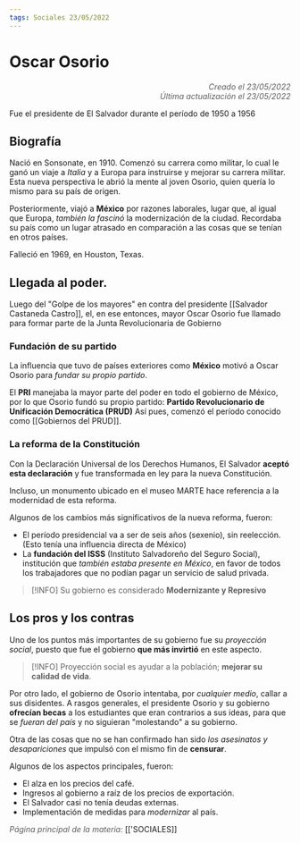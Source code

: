 ```yaml
---
tags: Sociales 23/05/2022
---
```


# Oscar Osorio
<div style="text-align: right; opacity: 0.7; font-style: italic;">Creado el 23/05/2022</div>
<div style="text-align: right; opacity: 0.7; font-style: italic;">Última actualización el 23/05/2022</div>

Fue el presidente de El Salvador durante el período de 1950 a 1956

## Biografía

Nació en Sonsonate, en 1910. Comenzó su carrera como militar, lo cual le ganó un viaje a *Italia* y a Europa para instruirse y mejorar su carrera militar.
Esta nueva perspectiva le abrió la mente al joven Osorio, quien quería lo mismo para su país de origen.

Posteriormente, viajó a **México** por razones laborales, lugar que, al igual que Europa, *también la fascinó* la modernización de la ciudad. Recordaba su país como un lugar atrasado en comparación a las cosas que se tenían en otros países.

Falleció en 1969, en Houston, Texas.

## Llegada al poder.

Luego del "Golpe de los mayores" en contra del presidente [[Salvador Castaneda Castro]], el, en ese entonces, mayor Oscar Osorio fue llamado para formar parte de la Junta Revolucionaria de Gobierno

### Fundación de su partido

La influencia que tuvo de países exteriores como **México** motivó a Oscar Osorio para *fundar su propio partido*. 

El **PRI** manejaba la mayor parte del poder en todo el gobierno de México, por lo que Osorio fundó su propio partido: **Partido Revolucionario de Unificación Democrática (PRUD)** Así pues, comenzó el período conocido como [[Gobiernos del PRUD]].

### La reforma de la Constitución

Con la Declaración Universal de los Derechos Humanos, El Salvador **aceptó esta declaración** y fue transformada en ley para la nueva Constitución.

Incluso, un monumento ubicado en el museo MARTE hace referencia a la modernidad de esta reforma.

Algunos de los cambios más significativos de la nueva reforma, fueron:

- El período presidencial va a ser de seis años (sexenio), sin reelección. (Esto tenía una influencia directa de México)
- La **fundación del ISSS** (Instituto Salvadoreño del Seguro Social), institución que *también estaba presente en México*, en favor de todos los trabajadores que no podían pagar un servicio de salud privada.

> [!INFO]
> Su gobierno es considerado **Modernizante y Represivo**

## Los pros y los contras

Uno de los puntos más importantes de su gobierno fue su *proyección social*, puesto que fue el gobierno **que más invirtió** en este aspecto.


> [!INFO]
> Proyección social es ayudar a la población; **mejorar su calidad de vida**.

Por otro lado, el gobierno de Osorio intentaba, por *cualquier medio*, callar a sus disidentes. A rasgos generales, el presidente Osorio y su gobierno **ofrecían becas** a los estudiantes que eran contrarios a sus ideas, para que se *fueran del país* y no siguieran "molestando" a su gobierno.

Otra de las cosas que no se han confirmado han sido *los asesinatos y desapariciones* que impulsó con el mismo fin de **censurar**.

Algunos de los aspectos principales, fueron:

- El alza en los precios del café.
- Ingresos al gobierno a raíz de los precios de exportación.
- El Salvador casi no tenía deudas externas.
- Implementación de medidas para *modernizar* al país.


<span style="opacity: 0.7; font-style: italic;">Página principal de la materia:</span> [['SOCIALES]]